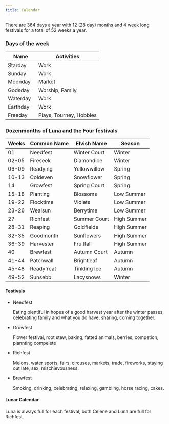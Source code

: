 ```yaml
---
title: Calendar
---
```


There are 364 days a year with 12 (28 day) months and 4 week long festivals for a total of 52 weeks a year.


### Days of the week

| Name                  |  Activities              |
| --------------------- | ------------------------ |
| Starday               | Work                     |
| Sunday                | Work                     |
| Moonday               | Market                   |
| Godsday               | Worship, Family          |
| Waterday              | Work                     |
| Earthday              | Work                     |
| Freeday               | Plays, Tourney, Hobbies  |


### Dozenmonths of Luna and the Four festivals

| Weeks | Common Name | Elvish Name  | Season      |
| ----- | ----------- | ------------ | ----------- |
| 01    | Needfest    | Winter Court | Winter      |
| 02-05 | Fireseek    | Diamondice   | Winter      |
| 06-09 | Readying    | Yellowwillow | Spring      |
| 10-13 | Coldeven    | Snowflower   | Spring      |
| 14    | Growfest    | Spring Court | Spring      |
| 15-18 | Planting    | Blossoms     | Low Summer  |
| 19-22 | Flocktime   | Violets      | Low Summer  |
| 23-26 | Wealsun     | Berrytime    | Low Summer  |
| 27    | Richfest    | Summer Court | High Summer |
| 28-31 | Reaping     | Goldfields   | High Summer |
| 32-35 | Goodmonth   | Sunflowers   | High Summer |
| 36-39 | Harvester   | Fruitfall    | High Summer |
| 40    | Brewfest    | Autumn Court | Autumn      |
| 41-44 | Patchwall   | Brightleaf   | Autumn      |
| 45-48 | Ready'reat  | Tinkling Ice | Autumn      |
| 49-52 | Sunsebb     | Lacysnows    | Winter      |

#### Festivals

* Needfest

    Eating plentiful in hopes of a good harvest year after the winter passes, celebrating family and what you do have, sharing, coming together.

* Growfest

    Flower festival, root stew, baking, fatted animals, berries, competion, plannting compelete 

* Richfest

    Melons, water sports, fairs, circuses, markets, trade, fireworks, staying out late, sex, mischievousness.

* Brewfest

    Smoking, drinking, celebrating, relaxing, gambling, horse racing, cakes.


#### Lunar Calendar

Luna is always full for each festival, both Celene and Luna are full for Richfest.